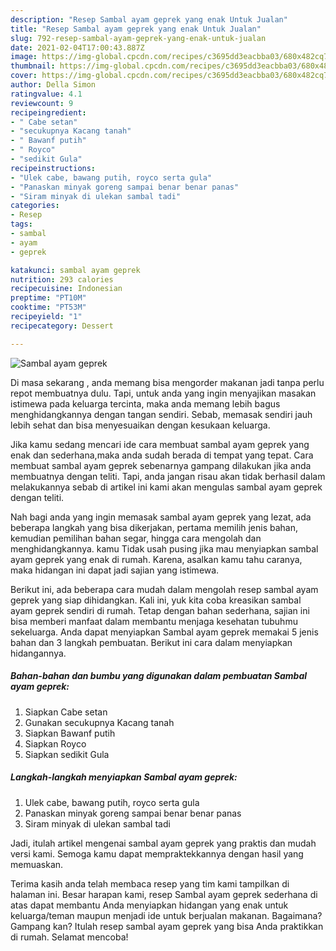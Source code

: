 ```yaml
---
description: "Resep Sambal ayam geprek yang enak Untuk Jualan"
title: "Resep Sambal ayam geprek yang enak Untuk Jualan"
slug: 792-resep-sambal-ayam-geprek-yang-enak-untuk-jualan
date: 2021-02-04T17:00:43.887Z
image: https://img-global.cpcdn.com/recipes/c3695dd3eacbba03/680x482cq70/sambal-ayam-geprek-foto-resep-utama.jpg
thumbnail: https://img-global.cpcdn.com/recipes/c3695dd3eacbba03/680x482cq70/sambal-ayam-geprek-foto-resep-utama.jpg
cover: https://img-global.cpcdn.com/recipes/c3695dd3eacbba03/680x482cq70/sambal-ayam-geprek-foto-resep-utama.jpg
author: Della Simon
ratingvalue: 4.1
reviewcount: 9
recipeingredient:
- " Cabe setan"
- "secukupnya Kacang tanah"
- " Bawanf putih"
- " Royco"
- "sedikit Gula"
recipeinstructions:
- "Ulek cabe, bawang putih, royco serta gula"
- "Panaskan minyak goreng sampai benar benar panas"
- "Siram minyak di ulekan sambal tadi"
categories:
- Resep
tags:
- sambal
- ayam
- geprek

katakunci: sambal ayam geprek 
nutrition: 293 calories
recipecuisine: Indonesian
preptime: "PT10M"
cooktime: "PT53M"
recipeyield: "1"
recipecategory: Dessert

---
```



![Sambal ayam geprek](https://img-global.cpcdn.com/recipes/c3695dd3eacbba03/680x482cq70/sambal-ayam-geprek-foto-resep-utama.jpg)

Di masa  sekarang , anda memang bisa mengorder makanan jadi tanpa perlu repot membuatnya dulu. Tapi, untuk anda yang ingin menyajikan masakan istimewa pada keluarga tercinta, maka anda memang lebih bagus menghidangkannya dengan tangan sendiri. Sebab, memasak sendiri jauh lebih sehat dan bisa menyesuaikan dengan kesukaan keluarga.

Jika kamu sedang mencari ide cara membuat sambal ayam geprek yang enak dan sederhana,maka anda sudah berada di tempat yang tepat. Cara membuat sambal ayam geprek  sebenarnya gampang dilakukan jika anda membuatnya dengan teliti. Tapi, anda jangan risau akan tidak berhasil dalam melakukannya 
sebab di artikel ini kami akan mengulas sambal ayam geprek dengan teliti.  



Nah bagi anda yang ingin memasak sambal ayam geprek yang lezat, ada beberapa langkah yang bisa dikerjakan, pertama memilih jenis bahan, kemudian pemilihan bahan segar, hingga cara mengolah dan menghidangkannya. kamu Tidak usah pusing jika mau menyiapkan sambal ayam geprek yang enak di rumah. Karena, asalkan kamu  tahu caranya, maka hidangan ini dapat jadi sajian yang istimewa.

Berikut ini, ada beberapa cara mudah dalam mengolah resep sambal ayam geprek yang siap dihidangkan. Kali ini, yuk kita coba kreasikan sambal ayam geprek sendiri di rumah. Tetap dengan bahan sederhana, sajian ini bisa memberi manfaat dalam membantu menjaga kesehatan tubuhmu sekeluarga. Anda dapat menyiapkan Sambal ayam geprek memakai 5 jenis bahan dan 3 langkah pembuatan. Berikut ini cara dalam menyiapkan hidangannya.

<!--inarticleads1-->

##### Bahan-bahan dan bumbu yang digunakan dalam pembuatan Sambal ayam geprek:

1. Siapkan  Cabe setan
1. Gunakan secukupnya Kacang tanah
1. Siapkan  Bawanf putih
1. Siapkan  Royco
1. Siapkan sedikit Gula




<!--inarticleads2-->

##### Langkah-langkah menyiapkan Sambal ayam geprek:

1. Ulek cabe, bawang putih, royco serta gula
1. Panaskan minyak goreng sampai benar benar panas
1. Siram minyak di ulekan sambal tadi




Jadi, itulah artikel mengenai  sambal ayam geprek  yang praktis dan mudah versi kami. Semoga kamu dapat mempraktekkannya dengan hasil yang memuaskan. 

Terima kasih anda telah membaca resep yang tim kami tampilkan di halaman ini. Besar harapan kami, resep  Sambal ayam geprek sederhana di atas dapat membantu Anda menyiapkan hidangan yang enak untuk keluarga/teman maupun menjadi ide untuk berjualan makanan. Bagaimana? Gampang kan? Itulah resep sambal ayam geprek yang bisa Anda praktikkan di rumah. Selamat mencoba!


